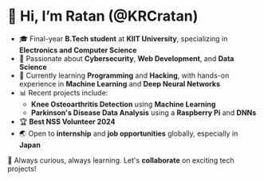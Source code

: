 # 👋 Hi, I’m Ratan (@KRCratan)  

- 🎓 Final-year **B.Tech student** at **KIIT University**, specializing in **Electronics and Computer Science**  
- 👀 Passionate about **Cybersecurity**, **Web Development**, and **Data Science**  
- 🌱 Currently learning **Programming** and **Hacking**, with hands-on experience in **Machine Learning** and **Deep Neural Networks**  
- 📊 Recent projects include:
  - **Knee Osteoarthritis Detection** using **Machine Learning**  
  - **Parkinson's Disease Data Analysis** using a **Raspberry Pi** and **DNNs**  
- 🏆 **Best NSS Volunteer 2024**   
- 🌏 Open to **internship** and **job opportunities** globally, especially in **Japan**  

🚀 Always curious, always learning. Let's **collaborate** on exciting tech projects!  

<!---
KRCratan/KRCratan is a ✨ special ✨ repository because its `README.md` (this file) appears on your GitHub profile.
You can click the Preview link to take a look at your changes.
--->
